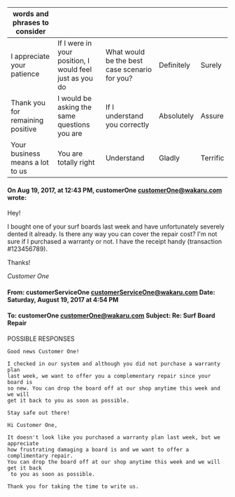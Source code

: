 | words and phrases to consider   |   |   |   |   |
|---|---|---|---|---|
| I appreciate your patience  | If I were in your position, I would feel just as you do  | What would be the best case scenario for you?  | Definitely  | Surely  |
| Thank you for remaining positive | I would be asking the same questions you are  | If I understand you correctly  | Absolutely  | Assure  |
| Your business means a lot to us  | You are totally right  | Understand  | Gladly  | Terrific  |
#### On Aug 19, 2017, at 12:43 PM, customerOne <customerOne@wakaru.com> wrote:

Hey!

I bought one of your surf boards last week and have unfortunately severely dented it already. Is there any way you can cover the repair cost? I'm not sure if I purchased a warranty or not. I have the receipt handy (transaction #123456789).

Thanks!

*Customer One*

#### From: customerServiceOne <customerServiceOne@wakaru.com> Date: Saturday, August 19, 2017 at 4:54 PM
#### To: customerOne <customerOne@wakaru.com> Subject: Re: Surf Board Repair

POSSIBLE RESPONSES

```text
Good news Customer One!

I checked in our system and although you did not purchase a warranty plan
last week, we want to offer you a complementary repair since your board is
so new. You can drop the board off at our shop anytime this week and we will
get it back to you as soon as possible.

Stay safe out there!
```

```text
Hi Customer One,

It doesn't look like you purchased a warranty plan last week, but we appreciate
how frustrating damaging a board is and we want to offer a complimentary repair.
You can drop the board off at our shop anytime this week and we will get it back
 to you as soon as possible.

Thank you for taking the time to write us.
```
